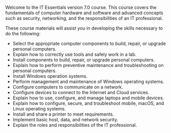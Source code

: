 Welcome to the IT Essentials version 7.0 course. 
This course covers the fundamentals of computer hardware and software and advanced 
concepts such as security, networking, and the responsibilities of an IT professional.

These course materials will assist you in developing the skills necessary to do the following:

* Select the appropriate computer components to build, repair, or upgrade personal computers.
* Explain how to correctly use tools and safely work in a lab.
* Install components to build, repair, or upgrade personal computers.
* Explain how to perform preventive maintenance and troubleshooting on personal computers.
* Install Windows operation systems.
* Perform management and maintenance of Windows operating systems.
* Configure computers to communicate on a network.
* Configure devices to connect to the Internet and Cloud services.
* Explain how to use, configure, and manage laptops and mobile devices.
* Explain how to configure, secure, and troubleshoot mobile, macOS, and Linux operating systems.
* Install and share a printer to meet requirements.
* Implement basic host, data, and network security.
* Explain the roles and responsibilities of the IT professional.
